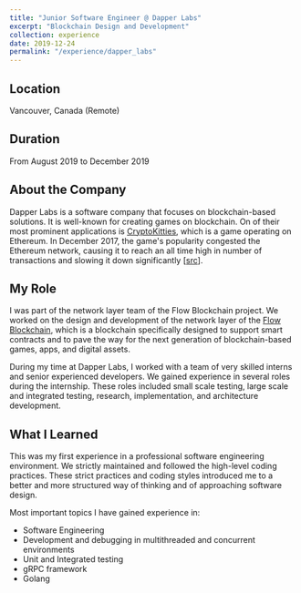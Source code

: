 ```yaml
---
title: "Junior Software Engineer @ Dapper Labs"
excerpt: "Blockchain Design and Development"
collection: experience
date: 2019-12-24
permalink: "/experience/dapper_labs"
---
```


## Location

Vancouver, Canada (Remote)

## Duration

From August 2019 to December 2019

## About the Company

Dapper Labs is a software company that focuses on blockchain-based solutions. It is well-known for creating games on blockchain. On of their most prominent applications is [CryptoKitties](https://www.cryptokitties.co/), which is a game operating on Ethereum. In December 2017, the game's popularity congested the Ethereum network, causing it to reach an all time high in number of transactions and slowing it down significantly [[src](https://en.wikipedia.org/wiki/CryptoKitties)].

## My Role

I was part of the network layer team of the Flow Blockchain project. We worked on the design and development of the network layer of the [Flow Blockchain](https://www.onflow.org/), which is a blockchain specifically designed to support smart contracts and to pave the way for the next generation of blockchain-based games, apps, and digital assets.

During my time at Dapper Labs, I worked with a team of very skilled interns and senior experienced developers. We gained experience in several roles during the internship. These roles included small scale testing, large scale and integrated testing, research, implementation, and architecture development.


## What I Learned

This was my first experience in a professional software engineering environment. We strictly maintained and followed the high-level coding practices.
These strict practices and coding styles introduced me to a better and more structured way of thinking and of approaching software design.

Most important topics I have gained experience in:

* Software Engineering 
* Development and debugging in multithreaded and concurrent environments
* Unit and Integrated testing
* gRPC framework
* Golang 

